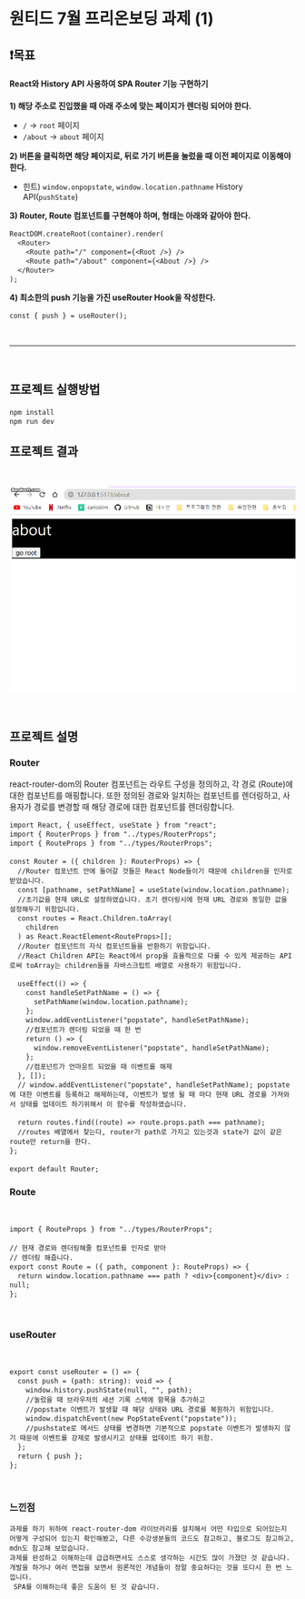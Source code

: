 # 원티드 7월 프리온보딩 과제 (1)

## ❗목표

#### React와 History API 사용하여 SPA Router 기능 구현하기

**1) 해당 주소로 진입했을 때 아래 주소에 맞는 페이지가 렌더링 되어야 한다.**

- `/` → `root` 페이지
- `/about` → `about` 페이지

**2) 버튼을 클릭하면 해당 페이지로, 뒤로 가기 버튼을 눌렀을 때 이전 페이지로 이동해야 한다.**

- 힌트) `window.onpopstate`, `window.location.pathname` History API(`pushState`)

**3) Router, Route 컴포넌트를 구현해야 하며, 형태는 아래와 같아야 한다.**

```tsx
ReactDOM.createRoot(container).render(
  <Router>
    <Route path="/" component={<Root />} />
    <Route path="/about" component={<About />} />
  </Router>
);
```

**4) 최소한의 push 기능을 가진 useRouter Hook을 작성한다.**

```tsx
const { push } = useRouter();
```

<br/>

---

<br/>

## 프로젝트 실행방법

```linux
npm install
npm run dev
```

## 프로젝트 결과

<br/>

![Alt text](%EA%B3%BC%EC%A0%9C.gif)

<br/>

## 프로젝트 설명

### Router

react-router-dom의 Router 컴포넌트는 라우트 구성을 정의하고, 각 경로 (Route)에 대한 컴포넌트를 매핑합니다. 또한 정의된 경로와 일치하는 컴포넌트를 렌더링하고, 사용자가 경로를 변경할 때 해당 경로에 대한 컴포넌트를 렌더링합니다.

```tsx
import React, { useEffect, useState } from "react";
import { RouterProps } from "../types/RouterProps";
import { RouteProps } from "../types/RouterProps";

const Router = ({ children }: RouterProps) => {
  //Router 컴포넌트 안에 들어갈 것들은 React Node들이기 때문에 children을 인자로 받았습니다.
  const [pathname, setPathName] = useState(window.location.pathname);
  //초기값을 현재 URL로 설정하였습니다. 초기 렌더링시에 현재 URL 경로와 동일한 값을 설정해두기 위함입니다.
  const routes = React.Children.toArray(
    children
  ) as React.ReactElement<RouteProps>[];
  //Router 컴포넌트의 자식 컴포넌트들을 반환하기 위함입니다.
  //React Children API는 React에서 prop을 효율적으로 다룰 수 있게 제공하는 API로써 toArray는 children들을 자바스크립트 배열로 사용하기 위함입니다.

  useEffect(() => {
    const handleSetPathName = () => {
      setPathName(window.location.pathname);
    };
    window.addEventListener("popstate", handleSetPathName);
    //컴포넌트가 렌더링 되었을 때 한 번
    return () => {
      window.removeEventListener("popstate", handleSetPathName);
    };
    //컴포넌트가 언마운트 되었을 때 이벤트를 해제
  }, []);
  // window.addEventListener("popstate", handleSetPathName); popstate에 대한 이벤트를 등록하고 해제하는데, 이벤트가 발생 될 때 마다 현재 URL 경로를 가져와서 상태를 업데이트 하기위해서 이 함수를 작성하였습니다.

  return routes.find((route) => route.props.path === pathname);
  //routes 배열에서 찾는다, router가 path로 가지고 있는것과 state가 값이 같은 route만 return을 한다.
};

export default Router;
```

### Route

</br>

```tsx
import { RouteProps } from "../types/RouterProps";

// 현재 경로와 렌더링해줄 컴포넌트를 인자로 받아
// 렌더링 해줍니다.
export const Route = ({ path, component }: RouteProps) => {
  return window.location.pathname === path ? <div>{component}</div> : null;
};
```

<br/>

### useRouter

<br/>

```tsx
export const useRouter = () => {
  const push = (path: string): void => {
    window.history.pushState(null, "", path);
    //눌렀을 때 브라우저의 세션 기록 스택에 항목을 추가하고
    //popstate 이벤트가 발생할 때 해당 상태와 URL 경로를 복원하기 위함입니다.
    window.dispatchEvent(new PopStateEvent("popstate"));
    //pushstate로 메서드 상태를 변경하면 기본적으로 popstate 이벤트가 발생하지 않기 때문에 이벤트를 강제로 발생시키고 상태를 업데이트 하기 위함.
  };
  return { push };
};
```

</br>

### 느낀점

```
과제를 하기 위하여 react-router-dom 라이브러리를 설치해서 어떤 타입으로 되어있는지 어떻게 구성되어 있는지 확인해봤고, 다른 수강생분들의 코드도 참고하고, 블로그도 참고하고, mdn도 참고해 보았습니다.
과제를 완성하고 이해하는데 급급하면서도 스스로 생각하는 시간도 많이 가졌던 것 같습니다.
개발을 하거나 여러 면접을 보면서 원론적인 개념들이 정말 중요하다는 것을 또다시 한 번 느낍니다.
 SPA를 이해하는데 좋은 도움이 된 것 같습니다.
```
